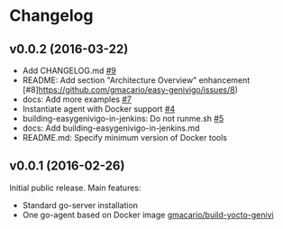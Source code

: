 Changelog
=========

## v0.0.2 (2016-03-22)

- Add CHANGELOG.md [#9](https://github.com/gmacario/easy-genivigo/issues/9)
- README: Add section "Architecture Overview" enhancement [#8]https://github.com/gmacario/easy-genivigo/issues/8)
- docs: Add more examples [#7](https://github.com/gmacario/easy-genivigo/pull/7)
- Instantiate agent with Docker support [#4](https://github.com/gmacario/easy-genivigo/issues/4)
- building-easygenivigo-in-jenkins: Do not runme.sh [#5](https://github.com/gmacario/easy-genivigo/pull/5)
- docs: Add building-easygenivigo-in-jenkins.md
- README.md: Specify minimum version of Docker tools

## v0.0.1 (2016-02-26)

Initial public release. Main features:

- Standard go-server installation
- One go-agent based on Docker image [gmacario/build-yocto-genivi](https://hub.docker.com/r/gmacario/build-yocto-genivi/)
